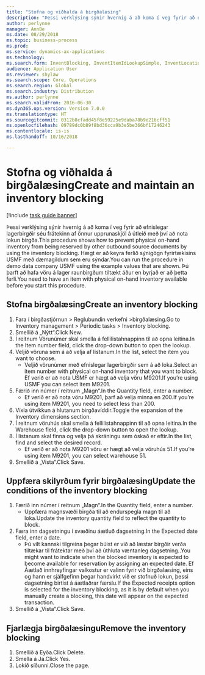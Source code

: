 ```yaml
--- 
title: "Stofna og viðhalda á birgðalæsing"
description: "Þessi verklýsing sýnir hvernig á að koma í veg fyrir að efnislegar lagerbirgðir séu frátekinn af önnur upprunaskjöl á útleið með því að nota lokun birgða."
author: perlynne
manager: AnnBe
ms.date: 08/29/2018
ms.topic: business-process
ms.prod: 
ms.service: dynamics-ax-applications
ms.technology: 
ms.search.form: InventBlocking, InventItemIdLookupSimple, InventLocationIdLookup
audience: Application User
ms.reviewer: shylaw
ms.search.scope: Core, Operations
ms.search.region: Global
ms.search.industry: Distribution
ms.author: perlynne
ms.search.validFrom: 2016-06-30
ms.dyn365.ops.version: Version 7.0.0
ms.translationtype: HT
ms.sourcegitcommit: 0312b8cfadd45f8e59225e9daba78b9e216cff51
ms.openlocfilehash: 09789dc0b89f8bd36cca9b3e5be366bf17246243
ms.contentlocale: is-is
ms.lasthandoff: 10/16/2018

---
```

# <a name="create-and-maintain-an-inventory-blocking"></a><span data-ttu-id="7b34e-103">Stofna og viðhalda á birgðalæsing</span><span class="sxs-lookup"><span data-stu-id="7b34e-103">Create and maintain an inventory blocking</span></span>

[!include [task guide banner](../../includes/task-guide-banner.md)]

<span data-ttu-id="7b34e-104">Þessi verklýsing sýnir hvernig á að koma í veg fyrir að efnislegar lagerbirgðir séu frátekinn af önnur upprunaskjöl á útleið með því að nota lokun birgða.</span><span class="sxs-lookup"><span data-stu-id="7b34e-104">This procedure shows how to prevent physical on-hand inventory from being reserved by other outbound source documents by using the inventory blocking.</span></span> <span data-ttu-id="7b34e-105">Hægt er að keyra ferlið sýnigögn fyrirtækisins USMF með dæmagildum sem eru sýndar.</span><span class="sxs-lookup"><span data-stu-id="7b34e-105">You can run the procedure in demo data company USMF using the example values that are shown.</span></span> <span data-ttu-id="7b34e-106">Þú þarft að hafa vöru á lager raunbirgðum tiltækt áður en byrjað er að þetta ferli.</span><span class="sxs-lookup"><span data-stu-id="7b34e-106">You need to have an item with physical on-hand inventory available before you start this procedure.</span></span>


## <a name="create-an-inventory-blocking"></a><span data-ttu-id="7b34e-107">Stofna birgðalæsing</span><span class="sxs-lookup"><span data-stu-id="7b34e-107">Create an inventory blocking</span></span>
1. <span data-ttu-id="7b34e-108">Fara í birgðastjórnun > Reglubundin verkefni >birgðalæsing.</span><span class="sxs-lookup"><span data-stu-id="7b34e-108">Go to Inventory management > Periodic tasks > Inventory blocking.</span></span>
2. <span data-ttu-id="7b34e-109">Smellið á „Nýtt“.</span><span class="sxs-lookup"><span data-stu-id="7b34e-109">Click New.</span></span>
3. <span data-ttu-id="7b34e-110">Í reitnum Vörunúmer skal smella á fellilistahnappinn til að opna leitina.</span><span class="sxs-lookup"><span data-stu-id="7b34e-110">In the Item number field, click the drop-down button to open the lookup.</span></span>
4. <span data-ttu-id="7b34e-111">Veljið vöruna sem á að velja af listanum.</span><span class="sxs-lookup"><span data-stu-id="7b34e-111">In the list, select the item you want to choose.</span></span> 
    * <span data-ttu-id="7b34e-112">Veljið vörunúmer með efnislegar lagerbirgðir sem á að loka.</span><span class="sxs-lookup"><span data-stu-id="7b34e-112">Select an item number with physical on-hand inventory that you want to block.</span></span> <span data-ttu-id="7b34e-113">Ef verið er að nota USMF er hægt að velja vöru M9201.</span><span class="sxs-lookup"><span data-stu-id="7b34e-113">If you’re using USMF you can select item M9201.</span></span>  
5. <span data-ttu-id="7b34e-114">Færið inn númer í reitnum „Magn“.</span><span class="sxs-lookup"><span data-stu-id="7b34e-114">In the Quantity field, enter a number.</span></span>
    * <span data-ttu-id="7b34e-115">Ef verið er að nota vöru M9201, þarf að velja minna en 200.</span><span class="sxs-lookup"><span data-stu-id="7b34e-115">If you’re using item M9201, you need to select less than 200.</span></span>  
6. <span data-ttu-id="7b34e-116">Víxla útvíkkun á hlutanum birgðavíddir.</span><span class="sxs-lookup"><span data-stu-id="7b34e-116">Toggle the expansion of the Inventory dimensions section.</span></span>
7. <span data-ttu-id="7b34e-117">Í reitnum vöruhús skal smella á fellilistahnappinn til að opna leitina.</span><span class="sxs-lookup"><span data-stu-id="7b34e-117">In the Warehouse field, click the drop-down button to open the lookup.</span></span>
8. <span data-ttu-id="7b34e-118">Í listanum skal finna og velja þá skráningu sem óskað er eftir.</span><span class="sxs-lookup"><span data-stu-id="7b34e-118">In the list, find and select the desired record.</span></span>
    * <span data-ttu-id="7b34e-119">Ef verið er að nota M9201 vöru er hægt að velja vöruhús 51.</span><span class="sxs-lookup"><span data-stu-id="7b34e-119">If you’re using item M9201, you can select warehouse 51.</span></span>  
9. <span data-ttu-id="7b34e-120">Smellið á „Vista“.</span><span class="sxs-lookup"><span data-stu-id="7b34e-120">Click Save.</span></span>

## <a name="update-the-conditions-of-the-inventory-blocking"></a><span data-ttu-id="7b34e-121">Uppfæra skilyrðum fyrir birgðalæsing</span><span class="sxs-lookup"><span data-stu-id="7b34e-121">Update the conditions of the inventory blocking</span></span>
1. <span data-ttu-id="7b34e-122">Færið inn númer í reitnum „Magn“.</span><span class="sxs-lookup"><span data-stu-id="7b34e-122">In the Quantity field, enter a number.</span></span>
    * <span data-ttu-id="7b34e-123">Uppfæra magnsvæði birgða til að endurspegla magn til að loka.</span><span class="sxs-lookup"><span data-stu-id="7b34e-123">Update the inventory quantity field to reflect the quantity to block.</span></span>  
2. <span data-ttu-id="7b34e-124">Færa inn dagsetningu í svæðinu áætluð dagsetning.</span><span class="sxs-lookup"><span data-stu-id="7b34e-124">In the Expected date field, enter a date.</span></span>
    * <span data-ttu-id="7b34e-125">Þú vilt kannski tilgreina þegar búist er við að læstar birgðir verða tiltækar til frátektar með því að úthluta væntanleg dagsetning..</span><span class="sxs-lookup"><span data-stu-id="7b34e-125">You might want to indicate when the blocked inventory is expected to become available for reservation by assigning an expected date.</span></span> <span data-ttu-id="7b34e-126">Ef Áætlað innhreyfingar valkostur er valinn fyrir við birgðalæsing, eins og hann er sjálfgefinn þegar handvirkt við er stofnuð lokun, þessi dagsetning birtist á áætlaðrar færslu.</span><span class="sxs-lookup"><span data-stu-id="7b34e-126">If the Expected receipts option is selected for the inventory blocking, as it is by default when you manually create a blocking, this date will appear on the expected transaction.</span></span>  
3. <span data-ttu-id="7b34e-127">Smellið á „Vista“.</span><span class="sxs-lookup"><span data-stu-id="7b34e-127">Click Save.</span></span>

## <a name="remove-the-inventory-blocking"></a><span data-ttu-id="7b34e-128">Fjarlægja birgðalæsingu</span><span class="sxs-lookup"><span data-stu-id="7b34e-128">Remove the inventory blocking</span></span>
1. <span data-ttu-id="7b34e-129">Smellið á Eyða.</span><span class="sxs-lookup"><span data-stu-id="7b34e-129">Click Delete.</span></span>
2. <span data-ttu-id="7b34e-130">Smella á Já.</span><span class="sxs-lookup"><span data-stu-id="7b34e-130">Click Yes.</span></span>
3. <span data-ttu-id="7b34e-131">Lokið síðunni.</span><span class="sxs-lookup"><span data-stu-id="7b34e-131">Close the page.</span></span>



